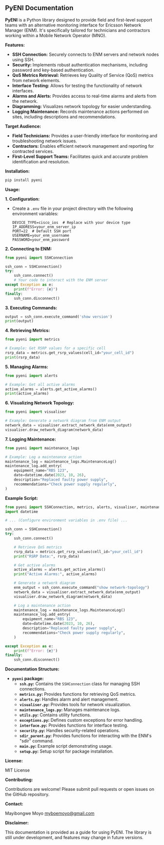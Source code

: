 ## PyENI Documentation

**PyENI** is a Python library designed to provide field and first-level support teams with an alternative monitoring interface for Ericsson Network Manager (ENM). It's specifically tailored for technicians and contractors working within a Mobile Network Operator (MNO).

**Features:**

* **SSH Connection:** Securely connects to ENM servers and network nodes using SSH.
* **Security:** Implements robust authentication mechanisms, including password and key-based authentication.
* **QoS Metrics Retrieval:** Retrieves key Quality of Service (QoS) metrics from network elements.
* **Interface Testing:** Allows for testing the functionality of network interfaces.
* **Alarms and Alerts:** Provides access to real-time alarms and alerts from the network.
* **Diagramming:** Visualizes network topology for easier understanding.
* **Logging Maintenance:** Records maintenance actions performed on sites, including descriptions and recommendations.

**Target Audience:**

* **Field Technicians:** Provides a user-friendly interface for monitoring and troubleshooting network issues.
* **Contractors:** Enables efficient network management and reporting for contracted services.
* **First-Level Support Teams:** Facilitates quick and accurate problem identification and resolution.

**Installation:**

```bash
pip install pyeni
```

**Usage:**

**1. Configuration:**

- Create a `.env` file in your project directory with the following environment variables:
    ```
    DEVICE_TYPE=cisco_ios  # Replace with your device type
    IP_ADDRESS=your_enm_server_ip
    PORT=22  # Default SSH port
    USERNAME=your_enm_username
    PASSWORD=your_enm_password
    ```

**2. Connecting to ENM:**

```python
from pyeni import SSHConnection

ssh_conn = SSHConnection()
try:
    ssh_conn.connect()
    # Your code to interact with the ENM server
except Exception as e:
    print(f"Error: {e}")
finally:
    ssh_conn.disconnect()
```

**3. Executing Commands:**

```python
output = ssh_conn.execute_command('show version')
print(output)
```

**4. Retrieving Metrics:**

```python
from pyeni import metrics

# Example: Get RSRP values for a specific cell
rsrp_data = metrics.get_rsrp_values(cell_id="your_cell_id")
print(rsrp_data)
```

**5. Managing Alarms:**

```python
from pyeni import alerts

# Example: Get all active alarms
active_alarms = alerts.get_active_alarms()
print(active_alarms)
```

**6. Visualizing Network Topology:**

```python
from pyeni import visualiser

# Example: Generate a network diagram from ENM output
network_data = visualiser.extract_network_data(enm_output)
visualiser.draw_network_diagram(network_data)
```

**7. Logging Maintenance:**

```python
from pyeni import maintenance_logs

# Example: Log a maintenance action
maintenance_log = maintenance_logs.MaintenanceLog()
maintenance_log.add_entry(
    equipment_name="RBS 123",
    date=datetime.date(2023, 10, 26),
    description="Replaced faulty power supply",
    recommendations="Check power supply regularly",
)
```

**Example Script:**

```python
from pyeni import SSHConnection, metrics, alerts, visualiser, maintenance_logs
import datetime

# ... (Configure environment variables in .env file) ...

ssh_conn = SSHConnection()
try:
    ssh_conn.connect()

    # Retrieve QoS metrics
    rsrp_data = metrics.get_rsrp_values(cell_id="your_cell_id")
    print("RSRP Data:", rsrp_data)

    # Get active alarms
    active_alarms = alerts.get_active_alarms()
    print("Active Alarms:", active_alarms)

    # Generate a network diagram
    enm_output = ssh_conn.execute_command("show network-topology")
    network_data = visualiser.extract_network_data(enm_output)
    visualiser.draw_network_diagram(network_data)

    # Log a maintenance action
    maintenance_log = maintenance_logs.MaintenanceLog()
    maintenance_log.add_entry(
        equipment_name="RBS 123",
        date=datetime.date(2023, 10, 26),
        description="Replaced faulty power supply",
        recommendations="Check power supply regularly",
    )

except Exception as e:
    print(f"Error: {e}")
finally:
    ssh_conn.disconnect()
```

**Documentation Structure:**

- **`pyeni` package:**
    - **`ssh.py`:** Contains the `SSHConnection` class for managing SSH connections.
    - **`metrics.py`:** Provides functions for retrieving QoS metrics.
    - **`alerts.py`:** Handles alarm and alert management.
    - **`visualiser.py`:**  Provides tools for network visualization.
    - **`maintenance_logs.py`:**  Manages maintenance logs.
    - **`utils.py`:**  Contains utility functions.
    - **`exceptions.py`:**  Defines custom exceptions for error handling.
    - **`interface.py`:**  Provides functions for interface testing.
    - **`security.py`:**  Handles security-related operations.
    - **`sdir_parent.py`:**  Provides functions for interacting with the ENM's "sdir" command.
    - **`main.py`:**  Example script demonstrating usage.
    - **`setup.py`:**  Setup script for package installation.

**License:**

MIT License

**Contributing:**

Contributions are welcome! Please submit pull requests or open issues on the GitHub repository.

**Contact:**

Mayibongwe Moyo
myboemoyo@gmail.com

**Disclaimer:**

This documentation is provided as a guide for using PyENI. The library is still under development, and features may change in future versions.
